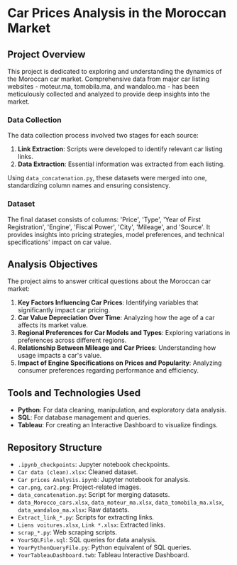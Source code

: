 # Car Prices Analysis in the Moroccan Market

## Project Overview
This project is dedicated to exploring and understanding the dynamics of the Moroccan car market. Comprehensive data from major car listing websites - moteur.ma, tomobila.ma, and wandaloo.ma - has been meticulously collected and analyzed to provide deep insights into the market.

### Data Collection
The data collection process involved two stages for each source:
1. **Link Extraction**: Scripts were developed to identify relevant car listing links.
2. **Data Extraction**: Essential information was extracted from each listing.

Using `data_concatenation.py`, these datasets were merged into one, standardizing column names and ensuring consistency.

### Dataset
The final dataset consists of columns: 'Price', 'Type', 'Year of First Registration', 'Engine', 'Fiscal Power', 'City', 'Mileage', and 'Source'. It provides insights into pricing strategies, model preferences, and technical specifications' impact on car value.

## Analysis Objectives
The project aims to answer critical questions about the Moroccan car market:

1. **Key Factors Influencing Car Prices**: Identifying variables that significantly impact car pricing.
2. **Car Value Depreciation Over Time**: Analyzing how the age of a car affects its market value.
3. **Regional Preferences for Car Models and Types**: Exploring variations in preferences across different regions.
4. **Relationship Between Mileage and Car Prices**: Understanding how usage impacts a car's value.
5. **Impact of Engine Specifications on Prices and Popularity**: Analyzing consumer preferences regarding performance and efficiency.

## Tools and Technologies Used
- **Python**: For data cleaning, manipulation, and exploratory data analysis.
- **SQL**: For database management and queries.
- **Tableau**: For creating an Interactive Dashboard to visualize findings.

## Repository Structure
- `.ipynb_checkpoints`: Jupyter notebook checkpoints.
- `Car data (clean).xlsx`: Cleaned dataset.
- `Car prices Analysis.ipynb`: Jupyter notebook for analysis.
- `car.png`, `car2.png`: Project-related images.
- `data_concatenation.py`: Script for merging datasets.
- `data_Morocco_cars.xlsx`, `data_moteur_ma.xlsx`, `data_tomobila_ma.xlsx`, `data_wandaloo_ma.xlsx`: Raw datasets.
- `Extract_link_*.py`: Scripts for extracting links.
- `Liens voitures.xlsx`, `Link *.xlsx`: Extracted links.
- `scrap_*.py`: Web scraping scripts.
- `YourSQLFile.sql`: SQL queries for data analysis.
- `YourPythonQueryFile.py`: Python equivalent of SQL queries.
- `YourTableauDashboard.twb`: Tableau Interactive Dashboard.

